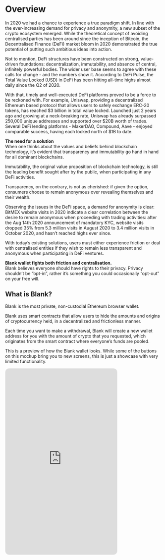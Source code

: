 # Overview

In 2020 we had a chance to experience a true paradigm shift. In line with the ever-increasing demand for privacy and anonymity, a new subset of the crypto ecosystem emerged. While the theoretical concept of avoiding centralised parties has been around since the inception of Bitcoin, the Decentralised Finance (DeFi) market bloom in 2020 demonstrated the true potential of putting such ambitious ideas into action. 

Not to mention, DeFi structures have been constructed on strong, value-driven foundations: decentralization, immutability, and absence of central, infinitely powerful bodies. The wider user base seems to agree with these calls for change - and the numbers show it. According to DeFi Pulse, the Total Value Locked (USD) in DeFi has been hitting all-time highs almost daily since the Q2 of 2020.

With that, timely and well-executed DeFi platforms proved to be a force to be reckoned with. For example, Uniswap, providing a decentralized Ethereum based protocol that allows users to safely exchange ERC-20 tokens, has reached $3 billion in total value locked. Launched just 2 years ago and growing at a neck-breaking rate, Uniswap has already surpassed 250,000 unique addresses and supported over $20B worth of trades. Several DeFi lending platforms - MakerDAO, Compound, Aave - enjoyed comparable success, having each locked north of $1B to date. 

**The need for a solution** <br/> When one thinks about the values and beliefs behind blockchain technology, it’s evident that transparency and immutability go hand in hand for all dominant blockchains.

Immutability, the original value proposition of blockchain technology, is still the leading benefit sought after by the public, when participating in any DeFi activities.

Transparency, on the contrary, is not as cherished: if given the option, consumers choose to remain anonymous over revealing themselves and their wealth. 

Observing the issues in the DeFi space, a demand for anonymity is clear: BitMEX website visits in 2020 indicate a clear correlation between the desire to remain anonymous when proceeding with trading activities: after the Aug 14th 2020 announcement of mandatory KYC, website visits dropped 35% from 5.3 million visits in August 2020 to 3.4 million visits in October 2020, and hasn’t reached highs ever since. 

With today’s existing solutions, users must either experience friction or deal with centralised entities if they wish to remain less transparent and anonymous when participating in DeFi ventures.

**Blank wallet fights both friction and centralisation.** <br/>  Blank believes everyone should have rights to their privacy. Privacy shouldn’t be “opt-in”, rather it’s something you could occasionally “opt-out” on your free will.

## What is Blank?

Blank is the most private, non-custodial Ethereum browser wallet.

Blank uses smart contracts that allow users to hide the amounts and origins of cryptocurrency held, in a decentralized and frictionless manner. 

Each time you want to make a withdrawal, Blank will create a new wallet address for you with the amount of crypto that you requested, which originates from the smart contract where everyone’s funds are pooled.

<!--- Blank Wallet Preview --->

This is a preview of how the Blank wallet looks. While some of the buttons on this mockup bring you to new screens, this is just a showcase with very limited functionality.

<style>
    .lds-dual-ring {
        display: inline-block;
        width: 80px;
        height: 80px;
    }
    .lds-dual-ring:after {
        content: " ";
        display: block;
        width: 64px;
        height: 64px;
        margin: 8px;
        border-radius: 50%;
        border: 6px solid black;
        border-color: black transparent black transparent;
        animation: lds-dual-ring 1.2s linear infinite;
    }
    @keyframes lds-dual-ring {
        0% {
            transform: rotate(0deg);
        }
        100% {
            transform: rotate(360deg);
        }
    }
</style>
<div style="position: relative; display: flex; align-items: center; justify-content: center; width: 360px; height: 600px; border: 1px solid rgba(0, 0, 0, 0.1); border-radius: 0.75rem; overflow: hidden;">
    <div class="lds-dual-ring" style="opacity: 0.1;"></div>
    <iframe style="position: absolute; left: 0; top: 0; width: 100%; height: 100%; border: none;" width="100%" height="100%" src="https://www.figma.com/embed?embed_host=share&url=https%3A%2F%2Fwww.figma.com%2Fproto%2FVuKEhYNbfxfE4h5dXa6Cu4%2FWallet-Preview%3Fnode-id%3D1%253A257%26scaling%3Dmin-zoom%26hide-ui%3D1" allowfullscreen></iframe>
</div>